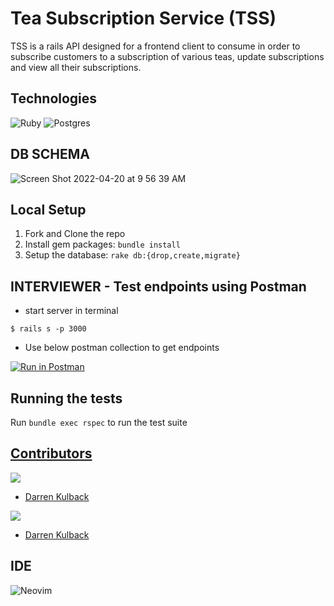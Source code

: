# Tea Subscription Service (TSS)
TSS is a rails API designed for a frontend client to consume in order to subscribe customers to a subscription of various teas, update subscriptions and view all their subscriptions. 

## Technologies
![Ruby](https://img.shields.io/badge/ruby-%23CC342D.svg?style=for-the-badge&logo=ruby&logoColor=white)
![Postgres](https://img.shields.io/badge/postgres-%23316192.svg?style=for-the-badge&logo=postgresql&logoColor=white)


## DB SCHEMA
![Screen Shot 2022-04-20 at 9 56 39 AM](https://user-images.githubusercontent.com/83717116/164272870-2dbcfe5f-4e91-46ce-bf3c-4eea813e960b.png)

  
## Local Setup

1. Fork and Clone the repo
2. Install gem packages: `bundle install`
3. Setup the database: `rake db:{drop,create,migrate}` 

## INTERVIEWER - Test endpoints using Postman

* start server in terminal
``` 
$ rails s -p 3000
``` 
* Use below postman collection to get endpoints

[![Run in Postman](https://run.pstmn.io/button.svg)](https://app.getpostman.com/run-collection/b8ff93e51a5d15f17c03?action=collection%2Fimport)


## Running the tests
Run `bundle exec rspec` to run the test suite

## <ins>Contributors</ins>
<p>
  <img src="https://img.shields.io/badge/LinkedIn-0077B5?style=for-the-badge&logo=linkedin&logoColor=white" />
</p>

- [Darren Kulback](https://www.linkedin.com/in/darren-kulback-9b2394189/)

<p>
  <img src="https://img.shields.io/badge/GitHub-100000?style=for-the-badge&logo=github&logoColor=white" />
</p>

- [Darren Kulback](https://github.com/dkulback)
## IDE
![Neovim](https://img.shields.io/badge/NeoVim-%2357A143.svg?&style=for-the-badge&logo=neovim&logoColor=white)


